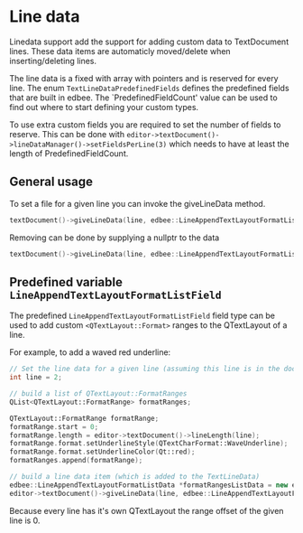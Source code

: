 # Line data

Linedata support add the support for adding custom data to TextDocument lines.
These data items are automaticly moved/delete when inserting/deleting lines.

The line data is a fixed with array with pointers and is reserved for every line.
The enum `TextLineDataPredefinedFields` defines the predefined fields that are built in edbee.
The `PredefinedFieldCount' value can be used to find out where to start defining your custom types.

To use extra custom fields you are required to set the number of fields to reserve.
This can be done with `editor->textDocument()->lineDataManager()->setFieldsPerLine(3)`
which needs to have at least the length of PredefinedFieldCount.


## General usage

To set a file for a given line you can invoke the giveLineData method.

```cpp
textDocument()->giveLineData(line, edbee::LineAppendTextLayoutFormatListField, data);
```

Removing can be done by supplying a nullptr to the data

```cpp
textDocument()->giveLineData(line, edbee::LineAppendTextLayoutFormatListField, nullptr);
```

## Predefined variable `LineAppendTextLayoutFormatListField`

The predefined `LineAppendTextLayoutFormatListField` field type can be used to
add custom `<QTextLayout::Format>` ranges to the QTextLayout of a line.

For example, to add a waved red underline:

```cpp
// Set the line data for a given line (assuming this line is in the document!!)
int line = 2;

// build a list of QTextLayout::FormatRanges
QList<QTextLayout::FormatRange> formatRanges;

QTextLayout::FormatRange formatRange;
formatRange.start = 0;
formatRange.length = editor->textDocument()->lineLength(line);
formatRange.format.setUnderlineStyle(QTextCharFormat::WaveUnderline);
formatRange.format.setUnderlineColor(Qt::red);
formatRanges.append(formatRange);

// build a line data item (which is added to the TextLineData)
edbee::LineAppendTextLayoutFormatListData *formatRangesListData = new edbee::LineAppendTextLayoutFormatListData(formatRanges);
editor->textDocument()->giveLineData(line, edbee::LineAppendTextLayoutFormatListField, formatRangesListData);
```

Because every line has it's own QTextLayout the range offset of the given line is 0.



